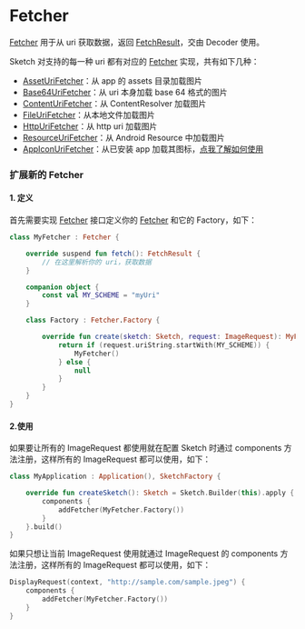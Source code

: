 # Fetcher

[Fetcher] 用于从 uri 获取数据，返回 [FetchResult]，交由 Decoder 使用。

Sketch 对支持的每一种 uri 都有对应的 [Fetcher] 实现，共有如下几种：

* [AssetUriFetcher][AssetUriFetcher]：从 app 的 assets 目录加载图片
* [Base64UriFetcher][Base64UriFetcher]：从 uri 本身加载 base 64 格式的图片
* [ContentUriFetcher][ContentUriFetcher]：从 ContentResolver 加载图片
* [FileUriFetcher][FileUriFetcher]：从本地文件加载图片
* [HttpUriFetcher][HttpUriFetcher]：从 http uri 加载图片
* [ResourceUriFetcher][ResourceUriFetcher]：从 Android Resource 中加载图片
* [AppIconUriFetcher][AppIconUriFetcher]：从已安装 app 加载其图标，[点我了解如何使用](apk_app_icon.md#显示已安装-app-的图标)

### 扩展新的 Fetcher

#### 1. 定义

首先需要实现 [Fetcher] 接口定义你的 [Fetcher] 和它的 Factory，如下：

```kotlin
class MyFetcher : Fetcher {

    override suspend fun fetch(): FetchResult {
        // 在这里解析你的 uri，获取数据
    }

    companion object {
        const val MY_SCHEME = "myUri"
    }

    class Factory : Fetcher.Factory {

        override fun create(sketch: Sketch, request: ImageRequest): MyFetcher? {
            return if (request.uriString.startWith(MY_SCHEME)) {
                MyFetcher()
            } else {
                null
            }
        }
    }
}
```

#### 2.使用

如果要让所有的 ImageRequest 都使用就在配置 Sketch 时通过 components 方法注册，这样所有的 ImageRequest 都可以使用，如下：

```kotlin
class MyApplication : Application(), SketchFactory {

    override fun createSketch(): Sketch = Sketch.Builder(this).apply {
        components {
            addFetcher(MyFetcher.Factory())
        }
    }.build()
}
```

如果只想让当前 ImageRequest 使用就通过 ImageRequest 的 components 方法注册，这样所有的 ImageRequest 都可以使用，如下：

```kotlin
DisplayRequest(context, "http://sample.com/sample.jpeg") {
    components {
        addFetcher(MyFetcher.Factory())
    }
}
```

[comment]: <> (class)

[BitmapDecoder]: ../../sketch/src/main/java/com/github/panpf/sketch/decode/BitmapDecoder.kt

[DrawableDecoder]: ../../sketch/src/main/java/com/github/panpf/sketch/decode/DrawableDecoder.kt

[Fetcher]: ../../sketch/src/main/java/com/github/panpf/sketch/fetch/Fetcher.kt

[FetchResult]: ../../sketch/src/main/java/com/github/panpf/sketch/fetch/FetchResult.kt

[AssetUriFetcher]: ../../sketch/src/main/java/com/github/panpf/sketch/fetch/AssetUriFetcher.kt

[Base64UriFetcher]: ../../sketch/src/main/java/com/github/panpf/sketch/fetch/Base64UriFetcher.kt

[ContentUriFetcher]: ../../sketch/src/main/java/com/github/panpf/sketch/fetch/ContentUriFetcher.kt

[FileUriFetcher]: ../../sketch/src/main/java/com/github/panpf/sketch/fetch/FileUriFetcher.kt

[HttpUriFetcher]: ../../sketch/src/main/java/com/github/panpf/sketch/fetch/HttpUriFetcher.kt

[ResourceUriFetcher]: ../../sketch/src/main/java/com/github/panpf/sketch/fetch/ResourceUriFetcher.kt

[AppIconUriFetcher]: ../../sketch-extensions/src/main/java/com/github/panpf/sketch/fetch/AppIconUriFetcher.kt